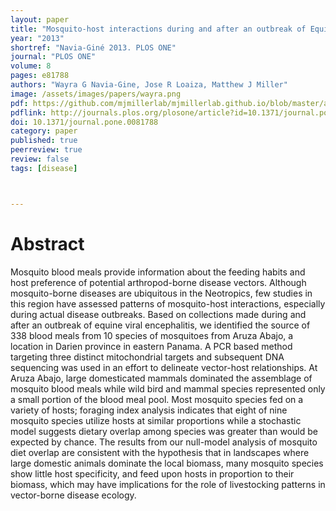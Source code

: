 ```yaml
---
layout: paper
title: "Mosquito-host interactions during and after an outbreak of Equine Viral Encephalitis in eastern Panama"
year: "2013"
shortref: "Navia-Giné 2013. PLOS ONE"
journal: "PLOS ONE"
volume: 8
pages: e81788
authors: "Wayra G Navia-Gine, Jose R Loaiza, Matthew J Miller"
image: /assets/images/papers/wayra.png
pdf: https://github.com/mjmillerlab/mjmillerlab.github.io/blob/master/assets/pdfs/2013navia_gine.pdf
pdflink: http://journals.plos.org/plosone/article?id=10.1371/journal.pone.0081788
doi: 10.1371/journal.pone.0081788
category: paper
published: true
peerreview: true
review: false
tags: [disease]



---
```


# Abstract

Mosquito blood meals provide information about the feeding habits and host preference of potential arthropod-borne disease vectors. Although mosquito-borne diseases are ubiquitous in the Neotropics, few studies in this region have assessed patterns of mosquito-host interactions, especially during actual disease outbreaks. Based on collections made during and after an outbreak of equine viral encephalitis, we identified the source of 338 blood meals from 10 species of mosquitoes from Aruza Abajo, a location in Darien province in eastern Panama. A PCR based method targeting three distinct mitochondrial targets and subsequent DNA sequencing was used in an effort to delineate vector-host relationships. At Aruza Abajo, large domesticated mammals dominated the assemblage of mosquito blood meals while wild bird and mammal species represented only a small portion of the blood meal pool. Most mosquito species fed on a variety of hosts; foraging index analysis indicates that eight of nine mosquito species utilize hosts at similar proportions while a stochastic model suggests dietary overlap among species was greater than would be expected by chance. The results from our null-model analysis of mosquito diet overlap are consistent with the hypothesis that in landscapes where large domestic animals dominate the local biomass, many mosquito species show little host specificity, and feed upon hosts in proportion to their biomass, which may have implications for the role of livestocking patterns in vector-borne disease ecology.
